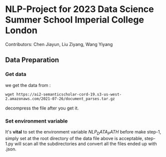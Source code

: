 # NLP-Project for 2023 Data Science Summer School Imperial College London

Contributors: Chen Jiayun, Liu Ziyang, Wang Yiyang

## Data Preparation

### Get data

we get the data from :

```shell
wget https://ai2-semanticscholar-cord-19.s3-us-west-2.amazonaws.com/2021-07-26/document_parses.tar.gz
```

decompress the file after you get it.

### Set environment variable

It's **vital** to set the environment variable $NLP_DATA_PATH$ before make step-1, simply set at the root directory of the data file above is acceptable, step-1.py will scan all the subdirectories and convert all the files ended up with .json.





